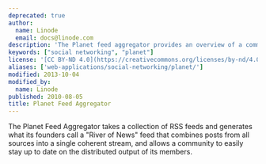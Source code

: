 ```yaml
---
deprecated: true
author:
  name: Linode
  email: docs@linode.com
description: 'The Planet feed aggregator provides an overview of a community by collecting all feeds produced by a community.'
keywords: ["social networking", "planet"]
license: '[CC BY-ND 4.0](https://creativecommons.org/licenses/by-nd/4.0)'
aliases: ['web-applications/social-networking/planet/']
modified: 2013-10-04
modified_by:
  name: Linode
published: 2010-08-05
title: Planet Feed Aggregator
---
```




The Planet Feed Aggregator takes a collection of RSS feeds and generates what its founders call a "River of News" feed that combines posts from all sources into a single coherent stream, and allows a community to easily stay up to date on the distributed output of its members.



